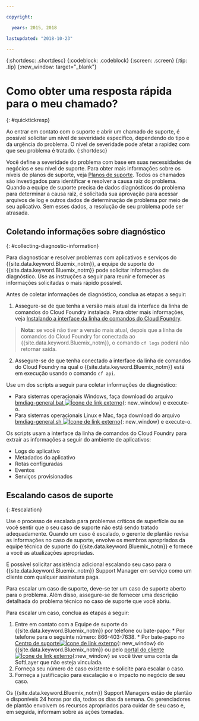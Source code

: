 ```yaml
---

copyright:

  years: 2015, 2018

lastupdated: "2018-10-23"

---
```



{:shortdesc: .shortdesc}
{:codeblock: .codeblock}
{:screen: .screen}
{:tip: .tip}
{:new_window: target="_blank"}


# Como obter uma resposta rápida para o meu chamado?
{: #quicktickresp}

Ao entrar em contato com o suporte e abrir um chamado de suporte, é possível solicitar um nível de severidade específico, dependendo do tipo e da urgência do problema. O nível de severidade pode afetar a rapidez com que seu problema é tratado.
{:shortdesc}

Você define a severidade do problema com base em suas necessidades de negócios e seu nível de suporte. Para obter mais informações sobre os níveis de planos de suporte, veja [Planos de suporte](/docs/get-support/index.html). Todos os chamados são investigados para identificar e resolver a causa raiz do problema. Quando a equipe de suporte precisa de dados diagnósticos do problema para determinar a causa raiz, é solicitada sua aprovação para acessar arquivos de log e outros dados de determinação de problema por meio de seu aplicativo. Sem esses dados, a resolução de seu problema pode ser atrasada.

## Coletando informações sobre diagnóstico
{: #collecting-diagnostic-information}

Para diagnosticar e resolver problemas com aplicativos e serviços do {{site.data.keyword.Bluemix_notm}}, a equipe de suporte do {{site.data.keyword.Bluemix_notm}} pode solicitar informações de diagnóstico. Use as instruções a seguir para reunir e fornecer as informações solicitadas o mais rápido possível.

Antes de coletar informações de diagnóstico, conclua as etapas a seguir:

1. Assegure-se de que tenha a versão mais atual da interface da linha de comandos do Cloud Foundry instalada. Para obter mais informações, veja [Instalando a interface da linha de comandos do Cloud Foundry](/docs/starters/install_cli.html).
>**Nota:** se você não tiver a versão mais atual, depois que a linha de comandos do Cloud Foundry for conectada ao {{site.data.keyword.Bluemix_notm}}, o comando `cf logs` poderá não retornar saída.
2. Assegure-se de que tenha conectado a interface da linha de comandos do Cloud Foundry na qual o {{site.data.keyword.Bluemix_notm}} está em execução usando o comando `cf api`.

Use um dos scripts a seguir para coletar informações de diagnóstico:

  * Para sistemas operacionais Windows, faça download do arquivo [bmdiag-general.bat ![Ícone de link externo](../icons/launch-glyph.svg "Ícone de link externo")](http://bluemix-mustgather.mybluemix.net/mustgather/general/bmdiag-general.bat){: new_window} e execute-o.
  * Para sistemas operacionais Linux e Mac, faça download do arquivo [bmdiag-general.sh ![Ícone de link externo](../icons/launch-glyph.svg "Ícone de link externo")](http://bluemix-mustgather.mybluemix.net/mustgather/general/bmdiag-general.sh){: new_window} e execute-o.

Os scripts usam a interface da linha de comandos do Cloud Foundry para extrair as informações a seguir do ambiente de aplicativos:
  * Logs do aplicativo
  * Metadados do aplicativo
  * Rotas configuradas
  * Eventos
  * Serviços provisionados

## Escalando casos de suporte
{: #escalation}

Use o processo de escalada para problemas críticos de superfície ou se você sentir que o seu caso de suporte não está sendo tratado adequadamente. Quando um caso é escalado, o gerente de plantão revisa as informações no caso de suporte, envolve os membros apropriados da equipe técnica de suporte do {{site.data.keyword.Bluemix_notm}} e fornece a você as atualizações apropriadas.

É possível solicitar assistência adicional escalando seu caso para o {{site.data.keyword.Bluemix_notm}}
Support Manager em serviço como um cliente com qualquer assinatura paga. 

Para escalar um caso de suporte, deve-se ter um caso de suporte aberto para o problema. Além disso, assegure-se de fornecer uma descrição detalhada do problema técnico no caso de suporte que você abriu.

 Para escalar um caso, conclua as etapas a seguir:

  1. Entre em contato com a Equipe de suporte do {{site.data.keyword.Bluemix_notm}} por telefone ou bate-papo:
    * Por telefone para o seguinte número: 866-403-7638.
    * Por bate-papo no [Centro de suporte![Ícone de link externo](../icons/launch-glyph.svg "Ícone de link externo")](https://console.bluemix.net/unifiedsupport/supportcenter){: new_window} do {{site.data.keyword.Bluemix_notm}} ou pelo [portal do cliente ![Ícone de link externo](../icons/launch-glyph.svg)](https://control.softlayer.com/){:new_window} se você tiver uma conta da SoftLayer que não esteja vinculada.
  2. Forneça seu número de caso existente e solicite para escalar o caso.
  3. Forneça a justificação para escalação e o impacto no negócio de seu caso.

Os {{site.data.keyword.Bluemix_notm}} Support Managers estão de plantão e disponíveis 24 horas por dia, todos os dias da semana. Os gerenciadores de plantão envolvem os recursos apropriados para cuidar de seu caso e, em seguida, informam sobre as ações tomadas.
